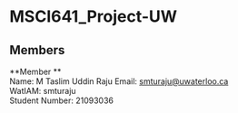 # MSCI641_Project-UW
## Members

**Member **  
Name:  M Taslim Uddin Raju
Email: [smturaju@uwaterloo.ca](mailto:smturaju@uwaterloo.ca)  
WatIAM: smturaju  
Student Number: 21093036  
